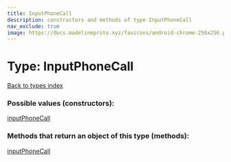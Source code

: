 ```yaml
---
title: InputPhoneCall
description: constructors and methods of type InputPhoneCall
nav_exclude: true
image: https://docs.madelineproto.xyz/favicons/android-chrome-256x256.png
---
```

# Type: InputPhoneCall
[Back to types index](index.md)



### Possible values (constructors):

[inputPhoneCall](/API_docs/constructors/inputPhoneCall.md)  



### Methods that return an object of this type (methods):



[inputPhoneCall](/API_docs/constructors/inputPhoneCall.md)  

